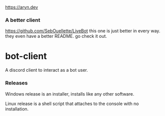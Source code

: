 https://aryn.dev

### A better client
https://github.com/SebOuellette/LiveBot
this one is just better in every way. they even have a better README. go check it out.

# bot-client
A discord client to interact as a bot user.


### Releases

Windows release is an installer, installs like any other software.

Linux release is a shell script that attaches to the console with no installation.
